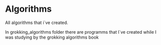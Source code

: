 # Algorithms
All algorithms that i`ve created. 

In grokking_algorithms folder there are programms that I`ve created while I was studying by the grokking algorithms book